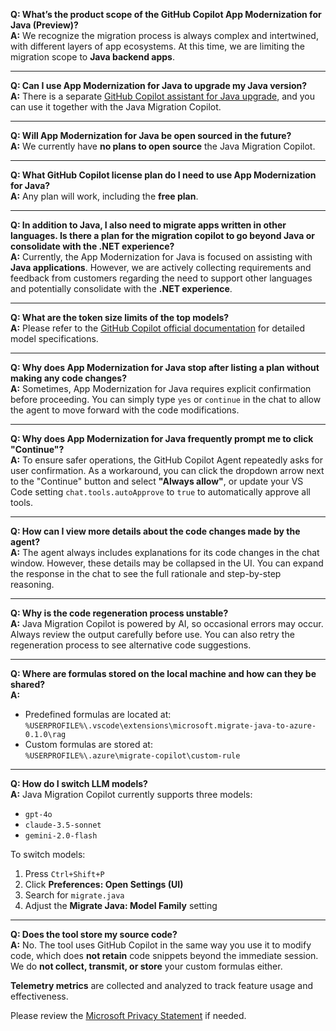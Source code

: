 

**Q: What’s the product scope of the GitHub Copilot App Modernization for Java (Preview)?**  
**A:** We recognize the migration process is always complex and intertwined, with different layers of app ecosystems. At this time, we are limiting the migration scope to **Java backend apps**.

---

**Q: Can I use App Modernization for Java to upgrade my Java version?**  
**A:** There is a separate [GitHub Copilot assistant for Java upgrade](https://devblogs.microsoft.com/java/technical-preview-github-copilot-upgrade-assistant-for-java), and you can use it together with the Java Migration Copilot.

---

**Q: Will App Modernization for Java be open sourced in the future?**  
**A:** We currently have **no plans to open source** the Java Migration Copilot.

---

**Q: What GitHub Copilot license plan do I need to use App Modernization for Java?**  
**A:** Any plan will work, including the **free plan**.

---

**Q: In addition to Java, I also need to migrate apps written in other languages. Is there a plan for the migration copilot to go beyond Java or consolidate with the .NET experience?**  
**A:** Currently, the App Modernization for Java is focused on assisting with **Java applications**. However, we are actively collecting requirements and feedback from customers regarding the need to support other languages and potentially consolidate with the **.NET experience**.

---

**Q: What are the token size limits of the top models?**  
**A:** Please refer to the [GitHub Copilot official documentation](https://docs.github.com/copilot) for detailed model specifications.

---

**Q: Why does App Modernization for Java stop after listing a plan without making any code changes?**  
**A:** Sometimes, App Modernization for Java requires explicit confirmation before proceeding. You can simply type `yes` or `continue` in the chat to allow the agent to move forward with the code modifications.

---

**Q: Why does App Modernization for Java frequently prompt me to click "Continue"?**  
**A:** To ensure safer operations, the GitHub Copilot Agent repeatedly asks for user confirmation. As a workaround, you can click the dropdown arrow next to the "Continue" button and select **"Always allow"**, or update your VS Code setting `chat.tools.autoApprove` to `true` to automatically approve all tools.

---

**Q: How can I view more details about the code changes made by the agent?**  
**A:** The agent always includes explanations for its code changes in the chat window. However, these details may be collapsed in the UI. You can expand the response in the chat to see the full rationale and step-by-step reasoning.

---

**Q: Why is the code regeneration process unstable?**  
**A:** Java Migration Copilot is powered by AI, so occasional errors may occur. Always review the output carefully before use. You can also retry the regeneration process to see alternative code suggestions.

---

**Q: Where are formulas stored on the local machine and how can they be shared?**  
**A:**  
- Predefined formulas are located at:  
  `%USERPROFILE%\.vscode\extensions\microsoft.migrate-java-to-azure-0.1.0\rag`  
- Custom formulas are stored at:  
  `%USERPROFILE%\.azure\migrate-copilot\custom-rule`

---

**Q: How do I switch LLM models?**  
**A:** Java Migration Copilot currently supports three models:
- `gpt-4o`
- `claude-3.5-sonnet`
- `gemini-2.0-flash`

To switch models:
1. Press `Ctrl+Shift+P`  
2. Click **Preferences: Open Settings (UI)**  
3. Search for `migrate.java`  
4. Adjust the **Migrate Java: Model Family** setting

---


**Q: Does the tool store my source code?**  
**A:** No. The tool uses GitHub Copilot in the same way you use it to modify code, which does **not retain** code snippets beyond the immediate session.  
We do **not collect, transmit, or store** your custom formulas either.  

**Telemetry metrics** are collected and analyzed to track feature usage and effectiveness.  

Please review the [Microsoft Privacy Statement](https://privacy.microsoft.com) if needed.
